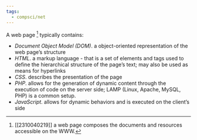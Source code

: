 ```yaml
---
tags:
  - compsci/net
---
```

A web page [^1] typically contains:
- *Document Object Model (DOM)*. a object-oriented representation of the web page’s structure
- *HTML*. a markup language - that is a set of elements and tags used to define the hierarchical structure of the page’s text; may also be used as means for hyperlinks
- *CSS*. describes the presentation of the page
- *PHP*. allows for the generation of dynamic content through the execution of code on the server side; LAMP (Linux, Apache, MySQL, PHP) is a common setup.
- *JavaScript*. allows for dynamic behaviors and is executed on the client’s side

[^1]: [[2310040219]] a web page composes the documents and resources accessible on the WWW.